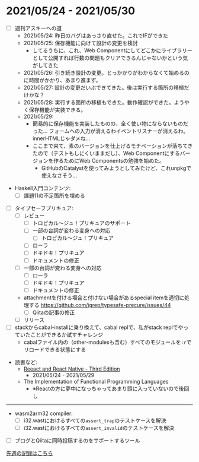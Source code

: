 # 2021/05/24 - 2021/05/30

- [ ] 週刊アスキーへの道
    - 2021/05/24: 昨日のバグはあっさり直せた。これでIFができた
    - 2021/05/25: 保存機能に向けて設計の変更を検討
        - してるうちに、これ、Web Componentにしてどこかにライブラリーとして公開すれば行数の問題もクリアできるんじゃないかという気がしてきた
    - 2021/05/26: 引き続き設計の変更。とっかかりがわからなくて始めるのに時間がかかり、あまり進まず。
    - 2021/05/27: 設計の変更だいぶできてきた。後は実行する箇所の移植だけかな？
    - 2021/05/28: 実行する箇所の移植もできた。動作確認ができた。ようやく保存機能が実装できる。
    - 2021/05/29:
        - 簡易的に保存機能を実装したものの、全く使い物にならないものだった... フォームへの入力が消えるわイベントリスナーが消えるわ。innerHTMLじゃダメね...
        - ここまで来て、素のバージョンを仕上げるモチベーションが落ちてきたので（テストもしにくいままだし）、Web Componentにするバージョンを作るためにWeb Componentsの勉強を始めた。
            - GitHubのCatalystを使ってみようとしてみたけど、これunpkgで使えなさそう...
- Haskell入門コンテンツ:
    - [ ] 課題11の不足箇所を埋める
- [ ] タイプセーフプリキュア:
    - [ ] レビュー
        - [ ] トロピカル～ジュ！プリキュアのサポート
        - [ ] 一部の台詞が変わる変身への対応
            - [ ] トロピカル～ジュ！プリキュア
        - [ ] ローラ
        - [ ] ドキドキ！プリキュア
        - [ ] ドキュメントの修正
    - [ ] 一部の台詞が変わる変身への対応
        - [ ] ローラ
        - [ ] ドキドキ！プリキュア
        - [ ] ドキュメントの修正
    - attachmentを付ける場合と付けない場合があるspecial itemを適切に処理する <https://github.com/igrep/typesafe-precure/issues/44>
        - [ ] Qiitaの記事の修正
    - [ ] リリース
- [ ] stackからcabal-installに乗り換えて、cabal replで、私がstack replでやっていたことができるか試すチャレンジ
    - cabalファイル内の（other-modulesも含む）すべてのモジュールを`:r`でリロードできる状態にする
- 読書など:
    - [Reeact and React Native - Third Edition](https://www.packtpub.com/product/react-and-react-native-third-edition/9781839211140)
        - 2021/05/24 - 2021/05/29
    - The Implementation of Functional Programming Languages
        - ※Reactの方に夢中になっちゃってあまり頭に入っていないので後回し

------

- wasm2arm32 compiler:
    - [ ] i32.wastにおけるすべての`assert_trap`のテストケースを解決
    - [ ] i32.wastにおけるすべての`assert_invalid`のテストケースを解決
- [ ] ブログとQiitaに同時投稿するのをサポートするツール

[先週の記録はこちら](https://github.com/igrep/daily-commits/blob/295d0a1db803cd7318b7c3926be49735ed877752/yesterday.md)
